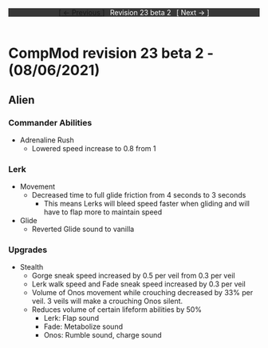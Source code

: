 <div style="width:100%;background-color:#373737;color:#FFFFFF;text-align:center">
<div style="display:inline-block;float:left;padding-left:20%">
<a href="revision23b1">
[ <- Previous ]
</a>
</div>
<div style="display:inline-block;">
Revision 23 beta 2
</div>
<div style="display:inline-block;float:right;padding-right:20%">
[ Next -> ]
</div>
</div>

<br />

# CompMod revision 23 beta 2 - (08/06/2021)
## Alien

### Commander Abilities
* Adrenaline Rush
  * Lowered speed increase to 0.8 from 1

### Lerk
* Movement
  * Decreased time to full glide friction from 4 seconds to 3 seconds
    * This means Lerks will bleed speed faster when gliding and will have to flap more to maintain speed
* Glide
  * Reverted Glide sound to vanilla

### Upgrades
* Stealth
  * Gorge sneak speed increased by 0.5 per veil from 0.3 per veil
  * Lerk walk speed and Fade sneak speed increased by 0.3 per veil
  * Volume of Onos movement while crouching decreased by 33% per veil. 3 veils will make a crouching Onos silent.
  * Reduces volume of certain lifeform abilities by 50%
    * Lerk: Flap sound
    * Fade: Metabolize sound
    * Onos: Rumble sound, charge sound

<br/>

